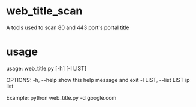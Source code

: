 # web_title_scan
A tools used to scan 80 and 443 port's portal title
# usage
usage: web_title.py [-h] [-l LIST]

OPTIONS:
  -h, --help            show this help message and exit
  -l LIST, --list LIST  ip list

Example: python web_title.py -d google.com
